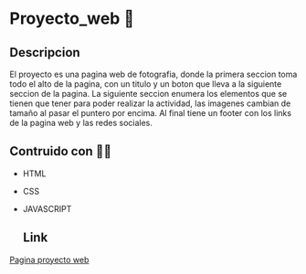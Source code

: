 # Proyecto_web :muscle:

## Descripcion ##

El proyecto es una pagina web de fotografia, donde la primera seccion toma todo el alto de la pagina, con un titulo y un boton que lleva a la siguiente seccion de la pagina. La siguiente seccion enumera los elementos que se tienen que tener para poder realizar la actividad, las imagenes cambian de tamaño al pasar el puntero por encima. Al final tiene un footer con los links de la pagina web y las redes sociales.

## Contruido con :man_mechanic: ## 

- HTML
- CSS
- JAVASCRIPT

  ## Link ##
  
[Pagina proyecto web](https://velaquia.github.io/Proyecto_web/)


